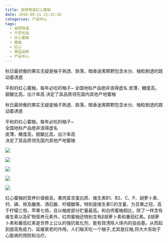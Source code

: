 ```yaml
---
title: 辰颐物语红心蜜柚
date: 2018-09-21 22:32:16
categories: 产品中心
tags:
  - 辰颐物语
  - 千农优选
  - 红心蜜柚
  - 蜜柚
  - 红心
  - 果园品种
  - 产品中心
---
```


秋日最骄傲的果实无疑是柚子熟透、跌落，暗香迷离颗颗包含水分、柚粒剔透的跳动着诱惑

平和的红心蜜柚，每年必吃的柚子~
全国地标产品绝非浪得虚名
皮薄，糖度高，甜酸比高，出汁率高
决定了其品质领先国内其他产地蜜柚

<!-- more -->


秋日最骄傲的果实无疑是柚子熟透、跌落，暗香迷离颗颗包含水分、柚粒剔透的跳动着诱惑

平和的红心蜜柚，每年必吃的柚子~  
全国地标产品绝非浪得虚名  
皮薄，糖度高，甜酸比高，出汁率高  
决定了其品质领先国内其他产地蜜柚

![](http://www.zuow.cn/wp-content/uploads/2018/09/38b8129e2e05e67191ee.jpg)

![](http://www.zuow.cn/wp-content/uploads/2018/09/b2d10b9324b7719e6413.jpg)

![](http://www.zuow.cn/wp-content/uploads/2018/09/c0014dc367364628f811.jpg)

![](http://www.zuow.cn/wp-content/uploads/2018/09/fdfd80def7bae28cdb45.jpg)

![](http://www.zuow.cn/wp-content/uploads/2018/09/7f1f7980158313f874b1.jpg)

红心蜜柚的营养价值极高，果肉富含蛋白质、维生素B1、B2、C、P、胡萝卜素、钙、磷、铁及醣类、酒石酸、柠檬酸等。特别是维生素C的含量，为百果之冠，高于柠檬三倍，苹果七倍，且以柚皮部分贮量最高。和白肉蜜柚相比，除了一样含有维生素以及矿物营养元素外，红肉蜜柚还特别含有β胡萝卜素和番茄红素。β胡萝卜素和番茄红素是世界上公认的强抗氧化剂，能有效清除人体内的自由基。从而起到提高免疫力、延缓衰老的作用。人们每天吃一个柚子,尤其是红柚,将大大有助于心脏病的预防和治疗。